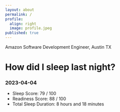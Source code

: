 ```yaml
---
layout: about
permalink: /
profile:
  align: right
  image: profile.jpeg
published: true
---
```


Amazon Software Development Engineer, Austin TX

# How did I sleep last night? 
### 2023-04-04
- Sleep Score: 79 / 100
- Readiness Score: 88 / 100 
- Total Sleep Duration: 8 hours and 18 minutes
